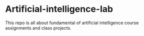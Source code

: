 # Artificial-intelligence-lab
This repo is all about fundamental of artificial intelligence course assignments and class projects.
